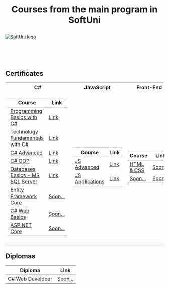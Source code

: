# <p align="center"> Courses from the main program in SoftUni <p>

<a href="https://softuni.bg/trainings/courses" rel="Courses"> ![SoftUni logo][logo] </a>

[logo]: http://innovationstarterbox.bg/wp-content/uploads/2016/05/Softuni_logo_trasparent.png "Logo Title Text 2"

<br/>
<br/>
<br/>

<h2> Certificates </h2>

<table>

<tr>
  <th> C# </th>
  <th> JavaScript </th>
  <th> Front-End </th>
</tr>

<tr>
<td>

| **Course**                                                                                                                         | **Link**                                                                   |
| ---------------------------------------------------------------------------------------------------------------------------------- | -------------------------------------------------------------------------- |
| <a href="https://softuni.bg/trainings/3038/programming-basics-with-c-sharp-july-2020" > Programming Basics with C# </a>         | <a href="https://softuni.bg/certificates/details/88279/67298cb5"> Link</a> |
| <a href="https://softuni.bg/trainings/3135/csharp-fundamentals-september-2020"> Technology Fundamentals with C# </a> | <a href="https://softuni.bg/Certificates/Details/96329/55ec9b17"> Link</a> |
| <a href="https://softuni.bg/trainings/3210/csharp-advanced-january-2021/internal"> C# Advanced </a>                                             | <a href="https://softuni.bg/Certificates/Details/98090/d8953eef"> Link</a> |
| <a href="https://softuni.bg/trainings/3214/csharp-oop-february-2021/internal"> C# OOP </a>                                                      | <a href="https://softuni.bg/Certificates/Details/104225/6fe2bd05"> Link </a> |
| <a href="https://softuni.bg/trainings/3531/ms-sql-september-2021/internal?_se=YWxleGl2YW5vdnY0QGdtYWlsLmNvbQ%3D%3D"> Databases Basics - MS SQL Server </a>   | <a href="https://softuni.bg/certificates/details/113831/cebdfa99"> Link </a> |
| <a href="#"> Entity Framework Core </a>                         | <a href="#"> Soon... </a> |
| <a href="#"> C# Web Basics </a>                                     | <a href="#"> Soon... </a> |
| <a href="#"> ASP.NET Core </a>                                          | <a href="#"> Soon... </a> |

</td>
<td>

| **Course**                                                                                  | **Link**                                                                    |
| ------------------------------------------------------------------------------------------- | --------------------------------------------------------------------------- |
| <a href="https://softuni.bg/trainings/3347/js-advanced-may-2021"> JS Advanced </a>          | <a href="https://softuni.bg/certificates/details/108126/51751be0"> Link </a> |
| <a href="https://softuni.bg/trainings/3348/js-applications-june-2021"> JS Applications </a> | <a href="https://softuni.bg/certificates/details/110233/7244d7fc"> Link </a> |

</td>

<td>

| **Course**                                                                               | **Link**                  |
| ---------------------------------------------------------------------------------------- | ------------------------- |
| <a href="#"> HTML & CSS </a> | <a href="#"> Soon... </a>  |
| <a href="#"> Soon... </a>          | <a href="#"> Soon... </a> |

</td>
</tr>

</table>

<h2> Diplomas </h2>

<td>

| **Diploma**      | **Link** |
| ---------------- | -------- |
| C# Web Developer | <a href="#"> Soon... </a> |

</td>

